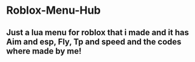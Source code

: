 # Roblox-Menu-Hub
## Just a lua menu for roblox that i made and it has Aim and esp, Fly, Tp and speed and the codes where made by me!
